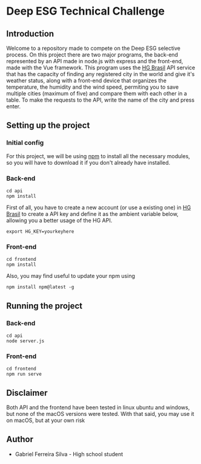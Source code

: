 # Deep ESG Technical Challenge

## Introduction
Welcome to a repository made to compete on the Deep ESG selective process. On this project there are two major programs, the back-end represented by an API made in node.js with express and the front-end, made with the Vue framework. This program uses the [HG Brasil](https://www.hgbrasil.com) API service that has the capacity of finding any registered city in the world and give it's weather status, along with a front-end device that organizes the temperature, the humidity and the wind speed, permiting you to save multiple cities (maximum of five) and compare them with each other in a table. To make the requests to the API, write the name of the city and press enter.


## Setting up the project
### Initial config
For this project, we will be using [npm](https://www.npmjs.com/get-npm) to install all the necessary modules, so you will have to download it if you don't already have installed.

### Back-end

```
cd api
npm install
```

First of all, you have to create a new account (or use a existing one) in [HG Brasil](https://www.hgbrasil.com) to create a API key and define it as the ambient variable below, allowing you a better usage of the HG API.

```
export HG_KEY=yourkeyhere
```

### Front-end

```
cd frontend
npm install
```

Also, you may find useful to update your npm using

```
npm install npm@latest -g
```

## Running the project

### Back-end

```
cd api
node server.js
```

### Front-end

```
cd frontend
npm run serve
```

## Disclaimer
Both API and the frontend have been tested in linux ubuntu and windows, but none of the macOS versions were tested. With that said, you may use it on macOS, but at your own risk


## Author

* Gabriel Ferreira Silva - High school student